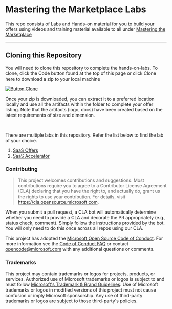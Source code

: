 <!-- https://github.com/MarkedDown/Buttons/blob/main/LICENSE -->

# Mastering the Marketplace Labs

This repo consists of Labs and Hands-on material for you to build your offers using videos and training material available to all under [Mastering the Marketplace](https://aka.ms/masteringthemarketplace) 


---



## Cloning this Repository

You will need to clone this repository to complete the hands-on-labs. To clone, click the Code button found at the top of this page or click Clone here to download a zip to your local machine

[![Button Clone]][Link] 


[Button Clone]: https://img.shields.io/badge/Clone-37a779?style=for-the-badge&logoColor=white&logo=Docusign

[Link]: https://github.com/Azure/mtm-tech-enablement-labs/archive/refs/heads/main.zip

Once your zip is downloaded, you can extract it to a preferred location locally and use all the artifacts within the folder to complete your offer listing. Note that the artifacts (logo, docs) have been created based on the latest requirements of size and dimension.

<br>

There are multiple labs in this repository. Refer the list below to find the lab of your choice.

1. [SaaS Offers](./saas/README.md)
1. [SaaS Accelerator](./saas-accelerator/README.md)

<!-- As the maintainer of this project, please make a few updates:

- Improving this README.MD file to provide a great experience
- Updating SUPPORT.MD with content about this project's support experience
- Understanding the security reporting process in SECURITY.MD
- Remove this section from the README -->

### Contributing

>This project welcomes contributions and suggestions.  Most contributions require you to agree to a
Contributor License Agreement (CLA) declaring that you have the right to, and actually do, grant us
the rights to use your contribution. For details, visit https://cla.opensource.microsoft.com.

When you submit a pull request, a CLA bot will automatically determine whether you need to provide
a CLA and decorate the PR appropriately (e.g., status check, comment). Simply follow the instructions
provided by the bot. You will only need to do this once across all repos using our CLA.

This project has adopted the [Microsoft Open Source Code of Conduct](https://opensource.microsoft.com/codeofconduct/).
For more information see the [Code of Conduct FAQ](https://opensource.microsoft.com/codeofconduct/faq/) or
contact [opencode@microsoft.com](mailto:opencode@microsoft.com) with any additional questions or comments.

### Trademarks

This project may contain trademarks or logos for projects, products, or services. Authorized use of Microsoft 
trademarks or logos is subject to and must follow 
[Microsoft's Trademark & Brand Guidelines](https://www.microsoft.com/en-us/legal/intellectualproperty/trademarks/usage/general).
Use of Microsoft trademarks or logos in modified versions of this project must not cause confusion or imply Microsoft sponsorship.
Any use of third-party trademarks or logos are subject to those third-party's policies.


